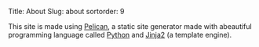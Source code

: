 Title: About
Slug: about
sortorder: 9

This site is made using [Pelican](http://getpelican.com/), a static site
generator made with abeautiful programming language called [Python](http://python.org/)
and [Jinja2](http://jinja.pocoo.org/) (a template engine).
